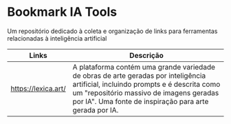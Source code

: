 # Bookmark IA Tools

Um repositório dedicado à coleta e organização de links para ferramentas relacionadas à inteligência artificial


| Links | Descrição |
|-------|-----------|
| https://lexica.art/ |  A plataforma contém uma grande variedade de obras de arte geradas por inteligência artificial, incluindo prompts e é descrita como um "repositório massivo de imagens geradas por IA". Uma fonte de inspiração para arte gerada por IA. |

